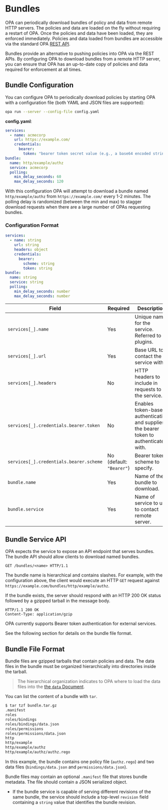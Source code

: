 # Bundles

OPA can periodically download bundles of policy and data from remote HTTP
servers. The policies and data are loaded on the fly without requiring a
restart of OPA. Once the policies and data have been loaded, they are enforced
immediately. Policies and data loaded from bundles are accessible via the
standard OPA [REST API](rest-api.md).

Bundles provide an alternative to pushing policies into OPA via the REST APIs.
By configuring OPA to download bundles from a remote HTTP server, you can
ensure that OPA has an up-to-date copy of policies and data required for
enforcement at all times.

## Bundle Configuration

You can configure OPA to periodically download policies by starting OPA with a
configuration file (both YAML and JSON files are supported):

```bash
opa run --server --config-file config.yaml
```

**config.yaml**:

```yaml
services:
  - name: acmecorp
    url: https://example.com/
    credentials:
      bearer:
        token: "bearer token secret value (e.g., a base64 encoded string)"
bundle:
  name: http/example/authz
  service: acmecorp
  polling:
    min_delay_seconds: 60
    max_delay_seconds: 120
```

With this configuration OPA will attempt to download a bundle named
`http/example/authz` from `https://example.com/` every 1-2 minutes. The polling
delay is randomized (between the min and max) to stagger download requests when
there are a large number of OPAs requesting bundles.

### Configuration Format

```yaml
services:
  - name: string
    url: string
    headers: object
    credentials:
      bearer:
        scheme: string
        token: string
bundle:
  name: string
  service: string
  polling:
    min_delay_seconds: number
    max_delay_seconds: number
```

| Field | Required | Description |
| --- | --- | --- |
| `services[_].name` | Yes | Unique name for the service. Referred to by plugins. |
| `services[_].url` | Yes | Base URL to contact the service with. |
| `services[_].headers` | No | HTTP headers to include in requests to the service. |
| `services[_].credentials.bearer.token` | No | Enables token-based authentication and supplies the bearer token to authenticate with. |
| `services[_].credentials.bearer.scheme` | No (default: `"Bearer"`) | Bearer token scheme to specify. |
| `bundle.name` | Yes | Name of the bundle to download. |
| `bundle.service` | Yes | Name of service to use to contact remote server. |

## Bundle Service API

OPA expects the service to expose an API endpoint that serves bundles. The
bundle API should allow clients to download named bundles.

```http
GET /bundles/<name> HTTP/1.1
```

The bundle name is hierarchical and contains slashes. For example, with the
configuration above, the client would execute an HTTP `GET` request against
`https://example.com/bundles/http/example/authz`.

If the bundle exists, the server should respond with an HTTP 200 OK status
followed by a gzipped tarball in the message body.

```http
HTTP/1.1 200 OK
Content-Type: application/gzip
```

OPA currently supports Bearer token authentication for external services.

See the following section for details on the bundle file format.

## Bundle File Format

Bundle files are gzipped tarballs that contain policies and data. The data
files in the bundle must be organized hierarchically into directories inside
the tarball.

> The hierarchical organization indicates to OPA where to load the data files
> into the [the `data` Document](how-does-opa-work.md#the-data-document).

You can list the content of a bundle with `tar`.

```bash
$ tar tzf bundle.tar.gz
.manifest
roles
roles/bindings
roles/bindings/data.json
roles/permissions
roles/permissions/data.json
http
http/example
http/example/authz
http/example/authz/authz.rego
```

In this example, the bundle contains one policy file (`authz.rego`) and two
data files (`bindings/data.json` and `permissions/data.json`).

Bundle files may contain an optional `.manifest` file that stores bundle
metadata. The file should contain a JSON serialized object.

* If the bundle service is capable of serving different revisions of the same
  bundle, the service should include a top-level `revision` field containing a
  `string` value that identifies the bundle revision.